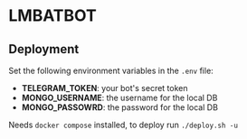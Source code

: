 # LMBATBOT

## Deployment

Set the following environment variables in the `.env` file:

- **TELEGRAM_TOKEN**: your bot's secret token
- **MONGO_USERNAME**: the username for the local DB
- **MONGO_PASSOWRD**: the password for the local DB

Needs `docker compose` installed, to deploy run `./deploy.sh -u`
